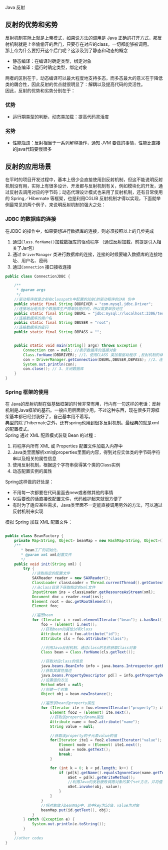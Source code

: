 Java 反射
<a name="kYSSZ"></a>
## 反射的优势和劣势
反射机制实际上就是上帝模式，如果说方法的调用是 Java 正确的打开方式，那反射机制就是上帝偷偷开的后门，只要存在对应的class，一切都能够被调用。<br />那上帝为什么要打开这个后门呢？这涉及到了静态和动态的概念

- 静态编译：在编译时确定类型，绑定对象
- 动态编译：运行时确定类型，绑定对象

两者的区别在于，动态编译可以最大程度地支持多态，而多态最大的意义在于降低类的耦合性，因此反射的优点就很明显了：解耦以及提高代码的灵活性。<br />因此，反射的优势和劣势分别在于：
<a name="sq8rW"></a>
### 优势

- 运行期类型的判断，动态类加载：提高代码灵活度
<a name="oESVX"></a>
### 劣势

- 性能瓶颈：反射相当于一系列解释操作，通知 JVM 要做的事情，性能比直接的java代码要慢很多
<a name="Nk5v6"></a>
## 反射的应用场景
在平时的项目开发过程中，基本上很少会直接使用到反射机制，但这不能说明反射机制没有用，实际上有很多设计、开发都与反射机制有关，例如模块化的开发，通过反射去调用对应的字节码；动态代理设计模式也采用了反射机制，还有日常使用的 Spring／Hibernate 等框架，也是利用CGLIB 反射机制才得以实现，下面就举例最常见的两个例子，来说明反射机制的强大之处：
<a name="Eymsc"></a>
### JDBC 的数据库的连接
在JDBC 的操作中，如果要想进行数据库的连接，则必须按照以上的几步完成

1. 通过`Class.forName()`加载数据库的驱动程序 （通过反射加载，前提是引入相关了Jar包）
2. 通过 `DriverManager` 类进行数据库的连接，连接的时候要输入数据库的连接地址、用户名、密码
3. 通过`Connection` 接口接收连接
```java
public class ConnectionJDBC {

    /**
     * @param args
     */
    //驱动程序就是之前在classpath中配置的JDBC的驱动程序的JAR 包中
    public static final String DBDRIVER = "com.mysql.jdbc.Driver";
    //连接地址是由各个数据库生产商单独提供的，所以需要单独记住
    public static final String DBURL = "jdbc:mysql://localhost:3306/test";
    //连接数据库的用户名
    public static final String DBUSER = "root";
    //连接数据库的密码
    public static final String DBPASS = "";


    public static void main(String[] args) throws Exception {
        Connection con = null; //表示数据库的连接对象
        Class.forName(DBDRIVER); //1、使用CLASS 类加载驱动程序 ,反射机制的体现
        con = DriverManager.getConnection(DBURL,DBUSER,DBPASS); //2、连接数据库
        System.out.println(con);
        con.close(); // 3、关闭数据库
    }
}
```
<a name="TeDfZ"></a>
### Spring 框架的使用
在 Java的反射机制在做基础框架的时候非常有用，行内有一句这样的老话：反射机制是Java框架的基石。一般应用层面很少用，不过这种东西，现在很多开源框架基本都已经封装好了，自己基本用不着写。<br />典型的除了hibernate之外，还有spring也用到很多反射机制。最经典的就是xml的配置模式。<br />Spring 通过 XML 配置模式装载 Bean 的过程：

1. 将程序内所有 XML 或 Properties 配置文件加载入内存中
2. Java类里面解析xml或properties里面的内容，得到对应实体类的字节码字符串以及相关的属性信息
3. 使用反射机制，根据这个字符串获得某个类的Class实例
4. 动态配置实例的属性

Spring这样做的好处是：

- 不用每一次都要在代码里面去new或者做其他的事情
- 以后要改的话直接改配置文件，代码维护起来就很方便了
- 有时为了适应某些需求，Java类里面不一定能直接调用另外的方法，可以通过反射机制来实现

模拟 Spring 加载 XML 配置文件：
```java

public class BeanFactory {
    private Map<String, Object> beanMap = new HashMap<String, Object>();
    /**
       * bean工厂的初始化.
       * @param xml xml配置文件
       */
    public void init(String xml) {
        try {
            //读取指定的配置文件
            SAXReader reader = new SAXReader();
            ClassLoader classLoader = Thread.currentThread().getContextClassLoader();
            //从class目录下获取指定的xml文件
            InputStream ins = classLoader.getResourceAsStream(xml);
            Document doc = reader.read(ins);
            Element root = doc.getRootElement();
            Element foo;

            //遍历bean
            for (Iterator i = root.elementIterator("bean"); i.hasNext();) {
                foo = (Element) i.next();
                //获取bean的属性id和class
                Attribute id = foo.attribute("id");
                Attribute cls = foo.attribute("class");

                //利用Java反射机制，通过class的名称获取Class对象
                Class bean = Class.forName(cls.getText());

                //获取对应class的信息
                java.beans.BeanInfo info = java.beans.Introspector.getBeanInfo(bean);
                //获取其属性描述
                java.beans.PropertyDescriptor pd[] = info.getPropertyDescriptors();
                //设置值的方法
                Method mSet = null;
                //创建一个对象
                Object obj = bean.newInstance();

                //遍历该bean的property属性
                for (Iterator ite = foo.elementIterator("property"); ite.hasNext();) {
                    Element foo2 = (Element) ite.next();
                    //获取该property的name属性
                    Attribute name = foo2.attribute("name");
                    String value = null;

                    //获取该property的子元素value的值
                    for(Iterator ite1 = foo2.elementIterator("value"); ite1.hasNext();) {
                        Element node = (Element) ite1.next();
                        value = node.getText();
                        break;
                    }

                    for (int k = 0; k < pd.length; k++) {
                        if (pd[k].getName().equalsIgnoreCase(name.getText())) {
                            mSet = pd[k].getWriteMethod();
                            //利用Java的反射极致调用对象的某个set方法，并将值设置进去
                            mSet.invoke(obj, value);
                        }
                    }
                }
                //将对象放入beanMap中，其中key为id值，value为对象
                beanMap.put(id.getText(), obj);
            }
        } catch (Exception e) {
            System.out.println(e.toString());
        }
    }
    //other codes
}
```
